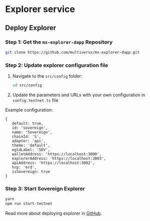 # Explorer service

## Deploy Explorer

### Step 1: Get the `mx-explorer-dapp` Repository

```bash
git clone https://github.com/multiversx/mx-explorer-dapp.git
```

### Step 2: Update explorer configuration file

1. Navigate to the `src/config` folder:
    ```bash
    cd src/config
    ```

2. Update the parameters and URLs with your own configuration in `config.testnet.ts` file

Example configuration:
```
{
   default: true,
   id: 'sovereign',
   name: 'Sovereign',
   chainId: 'S',
   adapter: 'api',
   theme: 'default',
   egldLabel: 'SOV',
   walletAddress: 'https://localhost:3000',
   explorerAddress: 'https://localhost:3003',
   apiAddress: 'https://localhost:3002',
   hrp: 'erd',
   isSovereign: true
}
```

### Step 3: Start Sovereign Explorer

```bash
yarn
npm run start-testnet
```

Read more about deploying explorer in [GitHub](https://github.com/multiversx/mx-explorer-dapp/tree/main#quick-start).

